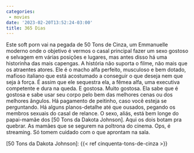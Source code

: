 ```yaml
---
categories:
 - movies
date: '2023-02-20T13:52:24-03:00'
title: 365 Dias
---
```


Este soft porn vai na pegada de 50 Tons de Cinza, um Emmanuelle moderno onde o objetivo é vermos o casal principal fazer um sexo gostoso e selvagem em várias posições e lugares, mas antes disso há uma historinha das mais capengas. A história não suporta o filme, não mais que os atraentes atores. Ele é o macho alfa perfeito, musculoso e bem dotado, mafioso italiano que está acostumado a conseguir o que deseja nem que seja à força. É assim que ele sequestra ela, a fêmea alfa, uma executiva competente e dura na queda. E gostosa. Muito gostosa. Ela sabe que é gostosa e sabe usar seu corpo pelo bem das melhores cenas ou dos melhores ângulos. Há pagamento de peitinho, caso você esteja se perguntando. Há alguns planos-detalhe até que ousados, pegando os membros sexuais do casal de relance. O sexo, aliás, está bem longe do papai-mamãe dos [50 Tons da Dakota Johnson]. Aqui os dois botam pra quebrar. As mamães que se segurem na poltrona do cinema. Ops, é streaming. Só tomem cuidado com o que aprontam na sala.

[50 Tons da Dakota Johnson]: {{< ref cinquenta-tons-de-cinza >}}
